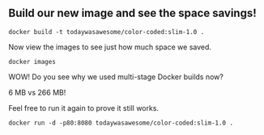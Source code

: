 ## Build our new image and see the space savings!

`docker build -t todaywasawesome/color-coded:slim-1.0 .`

Now view the images to see just how much space we saved.

`docker images` 

WOW! Do you see why we used multi-stage Docker builds now?

6 MB vs 266 MB!

Feel free to run it again to prove it still works.

`docker run -d -p80:8080 todaywasawesome/color-coded:slim-1.0 .`